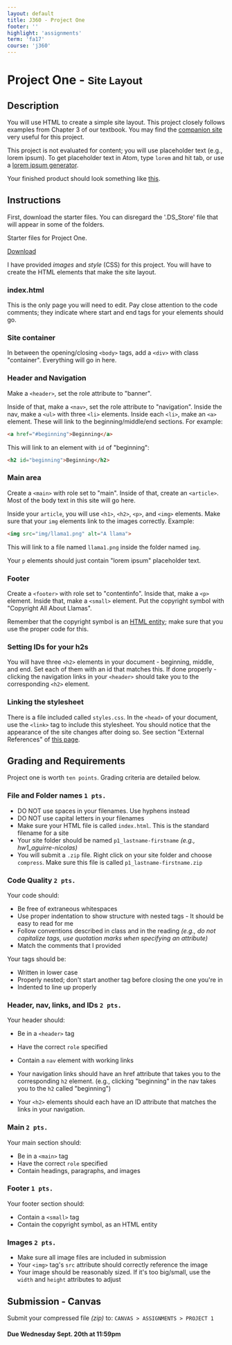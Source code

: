 ```yaml
---
layout: default
title: J360 - Project One
footer: ''
highlight: 'assignments'
term: 'fa17'
course: 'j360'
---
```

# Project One - <small>Site Layout</small>
## Description
You will use HTML to create a simple site layout. This project closely follows examples from Chapter 3 of our textbook. You may find the [companion site](http://www.htmlcssvqs.com/8ed/examples/) very useful for this project.

This project is not evaluated for content; you will use placeholder text (e.g., lorem ipsum). To get placeholder text in Atom, type `lorem` and hit tab, or use a [lorem ipsum generator](http://www.lipsum.com/).

Your finished product should look something like [this](../examples/p1-finished.pdf).

## Instructions
First, download the starter files. You can disregard the '.DS_Store' file that will appear in some of the folders.

  <div class="card-block">
    <p class="card-text">Starter files for Project One.</p>
    <a href="p1_lastname-firstname.zip" class="btn btn-primary" target="_blank">Download</a>
  </div>

I have provided _images_ and _style_ (CSS) for this project. You will have to create the HTML elements that make the site layout.

### index.html
This is the only page you will need to edit. Pay close attention to the code comments; they indicate where start and end tags for your elements should go.

### Site container
In between the opening/closing `<body>` tags, add a `<div>` with class "container". Everything will go in here.

### Header and Navigation
Make a `<header>`, set the role attribute to "banner".

Inside of that, make a `<nav>`, set the role attribute to "navigation". Inside the nav, make a `<ul>` with three `<li>` elements. Inside each `<li>`, make an `<a>` element. These will link to the beginning/middle/end sections. For example:

```html
<a href="#beginning">Beginning</a>
```
This will link to an element with `id` of "beginning":

```html
<h2 id="beginning">Beginning</h2>
```

### Main area
Create a `<main>` with role set to "main". Inside of that, create an `<article>`. Most of the body text in this site will go here.

Inside your `article`, you will use `<h1>`, `<h2>`, `<p>`, and `<img>` elements. Make sure that your `img` elements link to the images correctly. Example:

```html
<img src="img/llama1.png" alt="A llama">
```

This will link to a file named `llama1.png` inside the folder named `img`.

Your `p` elements should just contain "lorem ipsum" placeholder text.

### Footer
Create a `<footer>` with role set to "contentinfo". Inside that, make a `<p>` element. Inside that, make a `<small>` element. Put the copyright symbol with "Copyright All About Llamas".

Remember that the copyright symbol is an [HTML entity](https://www.w3schools.com/html/html_entities.asp); make sure that you use the proper code for this.

### Setting IDs for your h2s
You will have three `<h2>` elements in your document - beginning, middle, and end. Set each of them with an id that matches this. If done properly - clicking the navigation links in your `<header>` should take you to the corresponding `<h2>` element.

### Linking the stylesheet
There is a file included called `styles.css`. In the `<head>` of your document, use the `<link>` tag to include this stylesheet. You should notice that the appearance of the site changes after doing so. See section "External References" of [this page](https://www.w3schools.com/html/html_css.asp).

## Grading and Requirements
Project one is worth `ten points`. Grading criteria are detailed below.

### File and Folder names `1 pts.`
 * DO NOT use spaces in your filenames. Use hyphens instead
 * DO NOT use capital letters in your filenames
 * Make sure your HTML file is called `index.html`. This is the standard filename for a site
 * Your site folder should be named `p1_lastname-firstname` _(e.g., hw1_aguirre-nicolas)_
 * You will submit a `.zip` file. Right click on your site folder and choose `compress`. Make sure this file is called `p1_lastname-firstname.zip`

### Code Quality `2 pts.`
Your code should:

 * Be free of extraneous whitespaces
 * Use proper indentation to show structure with nested tags - It should be easy to read for me
 * Follow conventions described in class and in the reading _(e.g., do not capitalize tags, use quotation marks when specifying an attribute)_
 * Match the comments that I provided

Your tags should be:

 * Written in lower case
 * Properly nested; don't start another tag before closing the one you're in
 * Indented to line up properly

### Header, nav, links, and IDs `2 pts.`
Your header should:

 * Be in a `<header>` tag
 * Have the correct `role` specified
 * Contain a `nav` element with working links

 * Your navigation links should have an href attribute that takes you to the corresponding `h2` element. (e.g., clicking "beginning" in the nav takes you to the `h2` called "beginning")
 * Your `<h2>` elements should each have an ID attribute that matches the links in your navigation.

### Main `2 pts.`
Your main section should:

 * Be in a `<main>` tag
 * Have the correct `role` specified
 * Contain headings, paragraphs, and images

### Footer `1 pts.`
Your footer section should:

 * Contain a `<small>` tag
 * Contain the copyright symbol, as an HTML entity

### Images `2 pts.`
 * Make sure all image files are included in submission
 * Your `<img>` tag's `src` attribute should correctly reference the image
 * Your image should be reasonably sized. If it's too big/small, use the `width` and `height` attributes to adjust



## Submission - Canvas
Submit your compressed file _(zip)_ to: `CANVAS > ASSIGNMENTS > PROJECT 1`

#### **Due Wednesday Sept. 20th at 11:59pm**